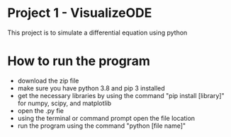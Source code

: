 # Project 1 - VisualizeODE
This project is to simulate a differential equation using python
# How to run the program
- download the zip file
- make sure you have python 3.8 and pip 3 installed
- get the necessary libraries by using the command "pip install [library]" for numpy, scipy, and matplotlib
- open the .py fie 
- using the terminal or command prompt open the file location
- run the program using the command "python [file name]"
